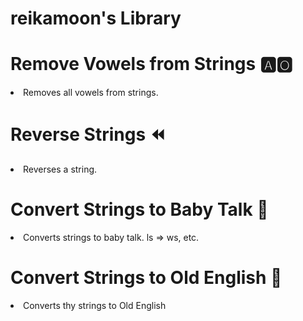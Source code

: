 # reikamoon's Library 

# Remove Vowels from Strings :a::o2:
<li>Removes all vowels from strings.</li>

# Reverse Strings :rewind:
<li>Reverses a string.</li>

# Convert Strings to Baby Talk :baby:
<li>Converts strings to baby talk. ls => ws, etc.</li>

# Convert Strings to Old English :scroll:
<li>Converts thy strings to Old English</li>